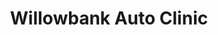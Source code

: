 ---
title: "Willowbank Auto Clinic"
url: /bellefonte/willowbank-auto-clinic/
shop: Autowerkstatt
---